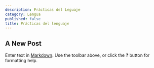 ```yaml
---
description: Prácticas del Leguaje
category: Lengua
published: false
title: Prácticas del lenguaje
---
```


## A New Post

Enter text in [Markdown](http://daringfireball.net/projects/markdown/). Use the toolbar above, or click the **?** button for formatting help.

